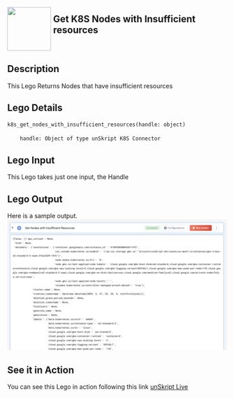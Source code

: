 [<img align="left" src="https://unskript.com/assets/favicon.png" width="100" height="100" style="padding-right: 5px">](https://unskript.com/assets/favicon.png) 
<h2>Get K8S Nodes with Insufficient resources </h2>

<br>

## Description
This Lego Returns Nodes that have insufficient resources 


## Lego Details

    k8s_get_nodes_with_insufficient_resources(handle: object)

        handle: Object of type unSkript K8S Connector

## Lego Input
This Lego takes just one input, the Handle

## Lego Output
Here is a sample output.
<img src="./1.png">

## See it in Action

You can see this Lego in action following this link [unSkript Live](https://us.app.unskript.io)
